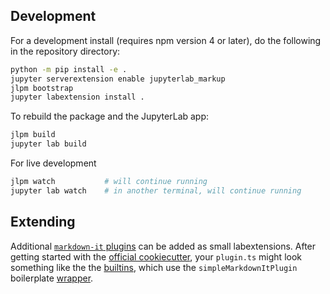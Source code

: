 ## Development

For a development install (requires npm version 4 or later), do the following in
the repository directory:

```bash
python -m pip install -e .
jupyter serverextension enable jupyterlab_markup
jlpm bootstrap
jupyter labextension install .
```

To rebuild the package and the JupyterLab app:

```bash
jlpm build
jupyter lab build
```

For live development

```bash
jlpm watch           # will continue running
jupyter lab watch    # in another terminal, will continue running
```

## Extending

Additional [`markdown-it` plugins][plugins] can be added as small labextensions.
After getting started with the [official cookiecutter][], your `plugin.ts` might
look something like the the [builtins](./src/builtins/), which use the
`simpleMarkdownItPlugin` boilerplate [wrapper](./src/utils.ts).

[official cookiecutter]: https://github.com/jupyterlab/extension-cookiecutter-ts
[plugins]: https://www.npmjs.com/search?q=keywords:markdown-it-plugin
